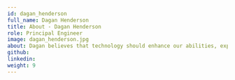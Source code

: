 ```yaml
---
id: dagan_henderson
full_name: Dagan Henderson
title: About - Dagan Henderson
role: Principal Engineer
image: dagan_henderson.jpg
about: Dagan believes that technology should enhance our abilities, experiences, and reach; solutions should be secure, reliable, and proven; and outcomes should be measured, tracked, and intentional. He has been programming for more than 20 years, has developed commercial software solutions in 10 programming languages, and has been awarded two patents. Dagan is passionate about secure application development and distributed computing.
github:
linkedin:
weight: 9
---
```

